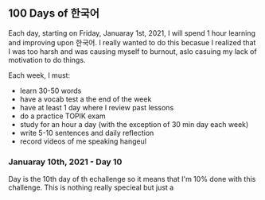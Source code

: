 ## 100 Days of 한국어
Each day, starting on Friday, Januaray 1st, 2021, I will spend 1 hour learning and improving upon 한국어. I really wanted to do this becasue I realized that I was too harsh and was causing myself to burnout, aslo casuing my lack of motivation to do things. 

Each week, I must: 
- learn 30-50 words
- have a vocab test a the end of the week
- have at least 1 day where I review past lessons
- do a practice TOPIK exam
- study for an hour a day (with the exception of 30 min day each week)
- write 5-10 sentences and daily reflection
- record videos of me speaking hangeul

 
  
   
### Januaray 10th, 2021 - Day 10
Day is the 10th day of th echallenge so it means that I'm 10% done with this challenge. This is nothing really specieal but just a 




